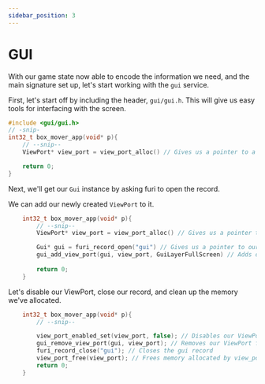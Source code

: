 ```yaml
---
sidebar_position: 3
---
```


# GUI

With our game state now able to encode the information we need, and the main signature set up, let's start working with the `gui` service.

First, let's start off by including the header, `gui/gui.h`. This will give us easy tools for interfacing with the screen. 
```c
#include <gui/gui.h>
// -snip-
int32_t box_mover_app(void* p){
    // --snip--
    ViewPort* view_port = view_port_alloc() // Gives us a pointer to a ViewPort instance

    return 0;
}
```

Next, we'll get our `Gui` instance by asking furi to open the record. 

We can add our newly created `ViewPort` to it.
```c
    int32_t box_mover_app(void* p){
        // --snip--
        ViewPort* view_port = view_port_alloc() // Gives us a pointer to a ViewPort instance

        Gui* gui = furi_record_open("gui") // Gives us a pointer to our Gui.
        gui_add_view_port(gui, view_port, GuiLayerFullScreen) // Adds our ViewPort to the Gui in full screen.
        
        return 0;
    }
```

Let's disable our ViewPort, close our record, and clean up the memory we've allocated.
```c
    int32_t box_mover_app(void* p){
        // --snip--

        view_port_enabled_set(view_port, false); // Disables our ViewPort
        gui_remove_view_port(gui, view_port); // Removes our ViewPort from the Gui 
        furi_record_close("gui"); // Closes the gui record
        view_port_free(view_port); // Frees memory allocated by view_port_alloc
        return 0;
    }
```


